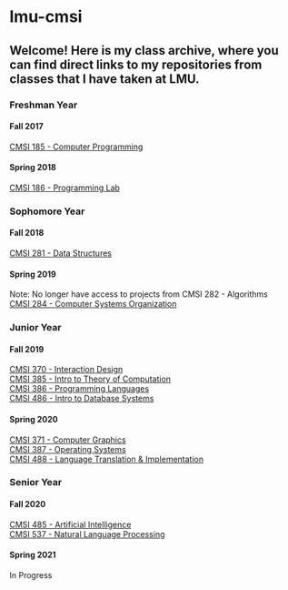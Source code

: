 # lmu-cmsi

## Welcome! Here is my class archive, where you can find direct links to my repositories from classes that I have taken at LMU.

### Freshman Year 
#### Fall 2017
[CMSI 185 - Computer Programming](https://github.com/nraymundo/High-Speed-Strike)

#### Spring 2018
[CMSI 186 - Programming Lab](https://github.com/nraymundo/cmsi186)

### Sophomore Year 
#### Fall 2018
[CMSI 281 - Data Structures](https://github.com/nraymundo/cmsi281)

#### Spring 2019
Note: No longer have access to projects from CMSI 282 - Algorithms<br />
[CMSI 284 - Computer Systems Organization](https://github.com/nraymundo/cmsi284)

### Junior Year 
#### Fall 2019
[CMSI 370 - Interaction Design](https://github.com/nraymundo/cmsi370)<br />
[CMSI 385 - Intro to Theory of Computation](https://github.com/nraymundo/cmsi385)<br />
[CMSI 386 - Programming Languages](https://github.com/nraymundo/cmsi386)<br />
[CMSI 486 - Intro to Database Systems](https://github.com/JigarSwam/cmsi-486-database)

#### Spring 2020
[CMSI 371 - Computer Graphics](https://github.com/nraymundo/cmsi371)<br />
[CMSI 387 - Operating Systems](https://github.com/wdibi/CMSI387-WillNicoSebastian)<br />
[CMSI 488 - Language Translation & Implementation](https://github.com/wdibi/Pivot)

### Senior Year 
#### Fall 2020
[CMSI 485 - Artificial Intelligence](https://github.com/nraymundo/cmsi485)<br />
[CMSI 537 - Natural Language Processing](https://github.com/lmu-mandy/project-jnw)

#### Spring 2021
In Progress